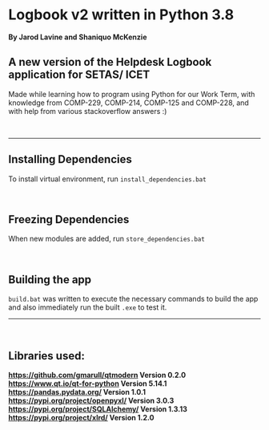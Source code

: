 # Logbook v2 written in Python 3.8

**By Jarod Lavine and Shaniquo McKenzie**

## A new version of the Helpdesk Logbook application for SETAS/ ICET

Made while learning how to program using Python for our Work Term, with knowledge from COMP-229, COMP-214, COMP-125 and COMP-228, and with help from various stackoverflow answers :)

<br/>

***

## Installing Dependencies
To install virtual environment, run `install_dependencies.bat`

<br>

## Freezing Dependencies
When new modules are added, run `store_dependencies.bat`

<br>

## Building the app
`build.bat` was written to execute the necessary commands to build the app and also immediately run the built `.exe` to test it.

***

<br>

## Libraries used:


**https://github.com/gmarull/qtmodern Version 0.2.0** <br/>
**https://www.qt.io/qt-for-python Version 5.14.1** <br/>
**https://pandas.pydata.org/ Version 1.0.1** <br/>
**https://pypi.org/project/openpyxl/ Version 3.0.3** <br/>
**https://pypi.org/project/SQLAlchemy/ Version 1.3.13** <br/>
**https://pypi.org/project/xlrd/ Version 1.2.0** <br/>


